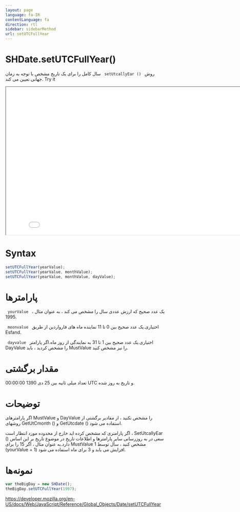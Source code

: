 ```yaml
---
layout: page
language: fa-IR
contentLanguage: fa
direction: rtl
sidebar: sidebarMethod
url: setUTCFullYear
---
```


# SHDate.setUTCFullYear()

روش <code dir = "ltr"> setUtcallyEar () </code> سال کامل را برای یک تاریخ مشخص با توجه به زمان جهانی تعیین می کند.
Try it

<iframe style="width: 830px; height: 460px;" src="/SHDateTime-js/examples/live.html?function=setUTCFullYear" title="MDN Web Docs Interactive Example" loading="lazy"></iframe>
<br/>

# Syntax

```js
setUTCFullYear(yearValue);
setUTCFullYear(yearValue, monthValue);
setUTCFullYear(yearValue, monthValue, dayValue);
```

# پارامترها

<code dir = "ltr"> yourValue </code>
یک عدد صحیح که ارزش عددی سال را مشخص می کند ، به عنوان مثال ، 1995.

<code dir = "ltr"> moonvalue </code>
اختیاری.یک عدد صحیح بین 0 تا 11 نماینده ماه های فارواردین از طریق Esfand.

<code dir = "ltr"> dayvalue </code>
اختیاری.یک عدد صحیح بین 1 تا 31 به نمایندگی از روز ماه.اگر پارامتر DayValue را مشخص کردید ، باید MustValue را نیز مشخص کنید.

# مقدار برگشتی

تعداد میلی ثانیه بین 25 دی 1390 00:00:00 UTC و تاریخ به روز شده.

# توضیحات

اگر پارامترهای MustValue و DayValue را مشخص نکنید ، از مقادیر برگشتی از روشهای GetUtCmonth () و GetUtcdate () استفاده می شود.

اگر پارامتری که مشخص کرده اید خارج از محدوده مورد انتظار است ، SetUtcallyEar () سعی در به روزرسانی سایر پارامترها و اطلاعات تاریخ در موضوع تاریخ بر این اساس دارد.به عنوان مثال ، اگر 15 را برای MustValue مشخص کنید ، سال توسط 1 (yourValue + 1) افزایش می یابد و 3 برای ماه استفاده می شود.

# نمونه‌ها

```js
var theBigDay = new SHDate();
theBigDay.setUTCFullYear(1997);
```

https://developer.mozilla.org/en-US/docs/Web/JavaScript/Reference/Global_Objects/Date/setUTCFullYear
